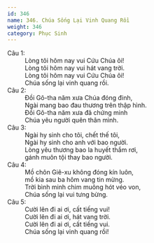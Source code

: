 ```yaml
---
id: 346
name: 346. Chúa Sống Lại Vinh Quang Rồi
weight: 346
category: Phục Sinh
---
```

<dl><dt>Câu 1:</dt><dd data-verse="1">Lòng tôi hôm nay vui Cứu Chúa ôi! <br/>Lòng tôi hôm nay vui hát vang trời. <br/>Lòng tôi hôm nay vui Cứu Chúa ôi! <br/>Chúa sống lại vinh quang rồi. </dd><dt>Câu 2:</dt><dd data-verse="2">Đồi Gô-tha năm xưa Chúa đóng đinh, <br/>Ngài mang bao đau thương trên thập hình. <br/>Đồi Gô-tha năm xưa đã chứng minh <br/>Chúa yêu người quên thân mình. </dd><dt>Câu 3:</dt><dd data-verse="3">Ngài hy sinh cho tôi, chết thế tôi, <br/>Ngài hy sinh cho anh với bao người. <br/>Lòng yêu thương bao la huyết thắm rơi, <br/>gánh muôn tội thay bao người. </dd><dt>Câu 4:</dt><dd data-verse="4">Mồ chôn Giê-xu không đóng kín luôn, <br/>mồ kia sau ba hôm vang tin mừng. <br/>Trời bình minh chim muông hót véo von, <br/>Chúa sống lại vui tưng bừng. </dd><dt>Câu 5:</dt><dd data-verse="5">Cười lên đi ai ơi, cất tiếng vui! <br/>Cười lên đi ai ơi, hát vang trời. <br/>Cười lên đi ai ơi, cất tiếng vui. <br/>Chúa sống lại vinh quang rồi! </dd></dl>
